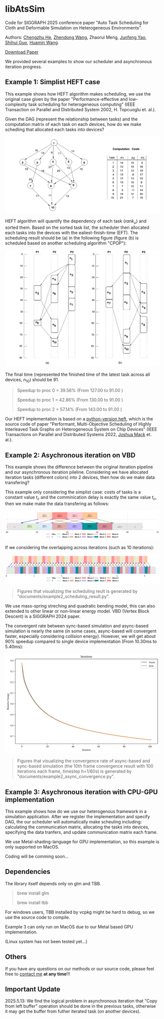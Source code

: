 # libAtsSim

Code for SIGGRAPH 2025 conference paper "Auto Task Scheduling for Cloth and Deformable Simulation on Heterogeneous Environments".

Authors: [Chengzhu He](https://chengzhuuwu.github.io/), [Zhendong Wang](https://wangzhendong619.github.io/), Zhaorui Meng, [Junfeng Yao](https://cdmc.xmu.edu.cn/), [Shihui Guo](https://www.humanplus.xyz/), [Huamin Wang](https://wanghmin.github.io/).

[Download Paper](https://chengzhuuwu.github.io/files/ats_camera_ready.pdf)

<!-- <video src="movie.mp4.mp4" controls="controls" width="500" height="300"></video> -->

We provided several examples to show our scheduler and asynchronous iteration progress.

## Example 1: Simplist HEFT case

This example shows how HEFT algorithm makes scheduling, we use the original case given by the paper "Performance-effective and low-complexity task scheduling for heterogeneous computing" (IEEE Transaction on Parallel and Distributed System 2002, H. Topcuoglu et. al.).

Given the DAG (represent the relationship between tasks) and the computation matrix of each task on each devices, how do we make schedling that allocated each tasks into devices?

![HEFT 2002 DAG and Matrix](documents/example1_dag_input.png)

HEFT algorithm will quantify the dependency of each task ($rank_u$) and sorted them. Based on the sorted task list, the scheduler then allocated each tasks into the devices with the ealiest-finish-time (EFT). The scheduling result should be (a) in the following figure (figure (b) is scheduled based on another scheduling algorithm "CPOP"): 

![HEFT 2002 scheduling result](documents/example1_scheduling_result.png)

The final time (represented the finished time of the latest task across all devices, $n_{10}$) should be 91.

> Speedup to proc 0 = 39.56% (From 127.00 to 91.00 ) 
>
> Speedup to proc 1 = 42.86% (From 130.00 to 91.00 ) 
>
> Speedup to proc 2 = 57.14% (From 143.00 to 91.00 )

Our HEFT implementation is based on a [python-version heft](https://github.com/mackncheesiest/heft), which is the source code of paper "Performant, Multi-Objective Scheduling of Highly Interleaved Task Graphs on Heterogeneous System on Chip Devices" (IEEE Transactions on Parallel and Distributed Systems 2022, [Joshua Mack](https://github.com/mackncheesiest/) et. al.).

## Example 2: Asychronous iteration on VBD

This example shows the difference between the original iteration pipeline and our asynchronous iteration pileline. Considering we have allocated iteration tasks (different colors) into 2 devices, then how do we make data transfering? 

This example only considering the simplist case: costs of tasks is a constant value $t_c$ and the comminication delay is exactly the same value $t_c$, then we make make the data transfering as follows:

![Example 2 iter 1](documents/iter_1_schedule.png)

If we considering the overlapping across iterations (such as 10 iterations):

![Example 2 iter 10](documents/iter_10_schedule.png)

> Figures that visualizing the scheduling reult is generated by "documents/example2_scheduling_result.py".

We use mass-spring streching and quadratic bending model, this can also extended to other linear or non-linear energy model. VBD (Vertex Block Descent) is a SIGGRAPH 2024 paper. 

The convergent rate between sync-based simulation and async-based simulation is nearly the same (in some cases, async-based will convergent faster, especially considering collision energy). However, we will get about 90% speedup compared to single device implementation (From 10.30ms to 5.40ms):

![Example 2 iter 100](documents/iter_100_convergence.png)

> Figures that visualizing the convergence rate of async-based and sync-based simulation (the 10th frame convergence result with 100 iterations each frame, timestep h=1/60s) is generated by "documents/example2_async_convergence.py".

## Example 3: Asychronous iteration with CPU-GPU implementation

This example shows how do we use our heterogenous framework in a simulation application. After we register the implementation and specify DAG, the our scheduler will automatically make scheuling including: calculating the communication matrix, allocating the tasks into devices, specifying the data tranfers, and update communication matrix each frame.

We use Metal-shading-language for GPU implementation, so this example is only supported on MacOS.

Coding will be comming soon...

<!-- Most of the code is tested, except for `LaunchModeHetero`, we are working hard to fix the inequal result compared to sequecial implementation.

We make scheduling each frame to fit the dynamic overhead caused by collisions (Although we do not add collision in this example... might comming soooooon)  -->


## Dependencies

The library itself depends only on glm and TBB. 

> brew install glm
>
> brew install tbb

For windows users, TBB installed by vcpkg might be hard to debug, so we use the source code to compile. 

Example 3 can only run on MacOS due to our Metal based GPU implementation.

(Linux system has not been tested yet...)

## Others

If you have any questions on our methods or our source code, please feel free to [contact me](https://chengzhuuwu.github.io/) **at any time**!!!

## Important Update

2025.5.13: We find the logical problem in asynchronous iteration that "Copy from left buffer" operation should be done in the previous tasks, otherwise it may get the buffer from futher iterated task (on another devices).



<!-- 0.000391765, 0.00039183, 0.000391658, 0.000391699, 0.000391736, 0.000391735, 0.000391735, 0.000391737, 0.000391737, 0.000391737, 0.000391555, 0.000391542, 0.000391738, 0.000391799, 0.000392269, 0.000392262, 0.00039226,

0.000391765, 0.000391737, 0.000392261, 0.000396298, 0.000389294, 0.000394338, 0.000391387, 0.00039077, 0.000394629, 0.000394629, 
0.000391765, 0.000391737, 0.00039226, 0.000396298, 0.000389295, 0.000394338, 0.000391387, 0.00039077, 0.000394629, 0.000394629, -->
